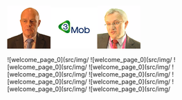 ![welcome_page_0](src/img/CB-JP-face.png)![welcome_page_1](src/img/3mob_w108px_X_h95px.jpg)![welcome_page_2](src/img/JT-GM-face.png)

![welcome_page_0](src/img/
![welcome_page_0](src/img/
![welcome_page_0](src/img/
![welcome_page_0](src/img/
![welcome_page_0](src/img/
![welcome_page_0](src/img/
![welcome_page_0](src/img/
![welcome_page_0](src/img/
![welcome_page_0](src/img/
![welcome_page_0](src/img/
